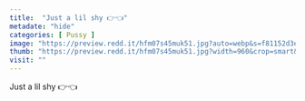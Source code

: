 ```yaml
---
title:  "Just a lil shy 👉👈"
metadate: "hide"
categories: [ Pussy ]
image: "https://preview.redd.it/hfm07s45muk51.jpg?auto=webp&s=f81152d3eeea68777b2149cbc5d14ae88157e50d"
thumb: "https://preview.redd.it/hfm07s45muk51.jpg?width=960&crop=smart&auto=webp&s=43f08f875374f4cd3fc968efc836f9255ae4ef45"
visit: ""
---
```

Just a lil shy 👉👈
